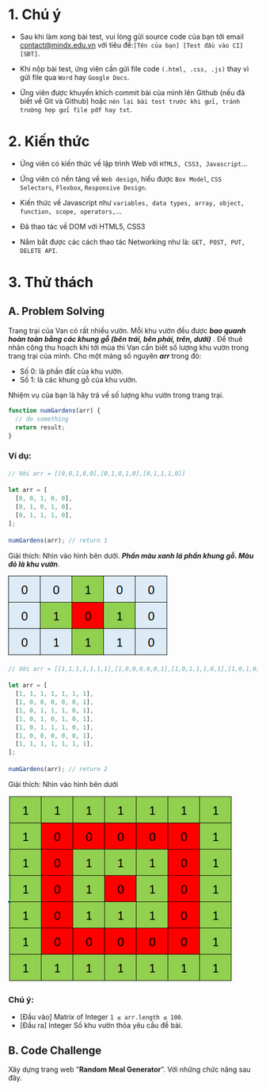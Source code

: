 # 1. Chú ý

- Sau khi làm xong bài test, vui lòng gửi source code của bạn tới email contact@mindx.edu.vn với tiêu đề:`[Tên của bạn] [Test đầu vào CI] [SĐT]`.

- Khi nộp bài test, ứng viên cần gửi file code `(.html, .css, .js)` thay vì gửi file qua `Word` hay `Google Docs`.

- Ứng viên được khuyến khích commit bài của mình lên Github (nếu đã biết về Git và Github) hoặc `nén lại bài test trước khi gửi, tránh trường hợp gửi file pdf hay txt`.

# 2. Kiến thức

- Ứng viên có kiến thức về lập trình Web với `HTML5, CSS3, Javascript`...

- Ứng viên có nền tảng về `Web design`, hiểu được `Box Model`, `CSS Selectors`, `Flexbox`, `Responsive Design`.

- Kiến thức về Javascript như `variables, data types, array, object, function, scope, operators,`...

- Đã thao tác về DOM với HTML5, CSS3

- Nắm bắt được các cách thao tác Networking như là: `GET, POST, PUT, DELETE API`.

# 3. Thử thách

## A. Problem Solving

Trang trại của Van có rất nhiều vườn. Mỗi khu vườn đều được **_bao quanh hoàn toàn bằng các khung gỗ (bên trái, bên phải, trên, dưới)_** . Để thuê nhân công thu hoạch khi tới mùa thì Van cần biết số lượng khu vườn trong trang trại của mình. Cho một mảng số nguyên **_arr_** trong đó:

- Số 0: là phần đất của khu vườn.
- Số 1: là các khung gỗ của khu vườn.

Nhiệm vụ của bạn là hãy trả về số lượng khu vườn trong trang trại.

```js
function numGardens(arr) {
  // do something
  return result;
}
```

### Ví dụ:

```js
// Với arr = [[0,0,1,0,0],[0,1,0,1,0],[0,1,1,1,0]]

let arr = [
  [0, 0, 1, 0, 0],
  [0, 1, 0, 1, 0],
  [0, 1, 1, 1, 0],
];

numGardens(arr); // return 1
```

Giải thích: Nhìn vào hình bên dưới. **_Phần màu xanh lá phần khung gỗ. Màu đỏ là khu vườn_**.

![Land-1](https://raw.githubusercontent.com/quangmindx/Entrance-Test/main/images/land1.png?token=ANSH27SCJ7SMUSLG6AJCDZK7QZ5GY)

```js
// Với arr = [[1,1,1,1,1,1,1],[1,0,0,0,0,0,1],[1,0,1,1,1,0,1],[1,0,1,0,1,0,1],[1,0,1,1,1,0,1],[1,0,0,0,0,0,1],[1,1,1,1,1,1,1]];

let arr = [
  [1, 1, 1, 1, 1, 1, 1],
  [1, 0, 0, 0, 0, 0, 1],
  [1, 0, 1, 1, 1, 0, 1],
  [1, 0, 1, 0, 1, 0, 1],
  [1, 0, 1, 1, 1, 0, 1],
  [1, 0, 0, 0, 0, 0, 1],
  [1, 1, 1, 1, 1, 1, 1],
];

numGardens(arr); // return 2
```

Giải thích: Nhìn vào hình bên dưới

![Land-2](https://raw.githubusercontent.com/quangmindx/Entrance-Test/main/images/land2.png)

### Chú ý:

- [Đầu vào] Matrix of Integer
  `1 ≤ arr.length ≤ 100`.
- [Đầu ra] Integer
  Số khu vườn thỏa yêu cầu đề bài.

## B. Code Challenge

Xây dựng trang web "**Random Meal Generator**". Với những chức năng sau đây.

